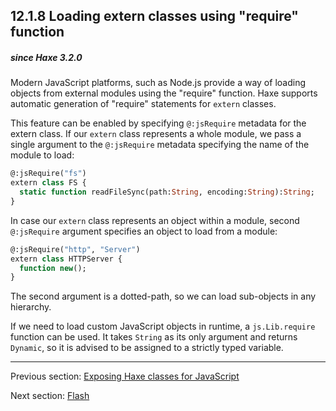 ## 12.1.8 Loading extern classes using "require" function

##### since Haxe 3.2.0

Modern JavaScript platforms, such as Node.js provide a way of loading objects
from external modules using the "require" function. Haxe supports automatic generation
of "require" statements for `extern` classes.

This feature can be enabled by specifying `@:jsRequire` metadata for the extern class. If our `extern` class represents a whole module, we pass a single argument to the `@:jsRequire` metadata specifying the name of the module to load:

```haxe
@:jsRequire("fs")
extern class FS {
  static function readFileSync(path:String, encoding:String):String;
}

```

In case our `extern` class represents an object within a module, second `@:jsRequire` argument specifies an object to load from a module:

```haxe
@:jsRequire("http", "Server")
extern class HTTPServer {
  function new();
}

```

The second argument is a dotted-path, so we can load sub-objects in any hierarchy.

If we need to load custom JavaScript objects in runtime, a `js.Lib.require` function can be used. It takes `String` as its only argument and returns `Dynamic`, so it is advised to be assigned to a strictly typed variable.

---

Previous section: [Exposing Haxe classes for JavaScript](target-javascript-expose.md)

Next section: [Flash](target-flash.md)